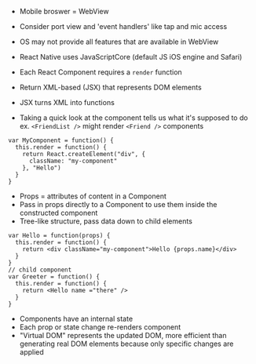 - Mobile broswer = WebView
- Consider port view and 'event handlers' like tap and mic access
- OS may not provide all features that are available in WebView

- React Native uses JavaScriptCore (default JS iOS engine and Safari)

- Each React Component requires a `render` function
- Return XML-based (JSX) that represents DOM elements
- JSX turns XML into functions
- Taking a quick look at the component tells us what it's supposed to do
  ex. `<FriendList />` might render `<Friend />` components

```
var MyComponent = function() {
  this.render = function() {
    return React.createElement("div", {
      className: "my-component"
    }, "Hello")
  }
}
```

- Props = attributes of content in a Component
- Pass in props directly to a Component to use them inside the constructed component
- Tree-like structure, pass data down to child elements

```
var Hello = function(props) {
  this.render = function() {
    return <div className="my-component">Hello {props.name}</div>
  }
}
// child component
var Greeter = function() {
  this.render = function() {
    return <Hello name ="there" />
  }
}
```

- Components have an internal state
- Each prop or state change re-renders component
- "Virtual DOM" represents the updated DOM, more efficient than generating real DOM elements because only specific changes are applied
